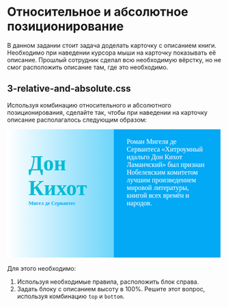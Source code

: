 # Относительное и абсолютное позиционирование

В данном задании стоит задача доделать карточку с описанием книги. Необходимо при наведении курсора мыши на карточку показывать её описание. Прошлый сотрудник сделал всю необходимую вёрстку, но не смог расположить описание там, где это необходимо.

## 3-relative-and-absolute.css

Используя комбинацию относительного и абсолютного позиционирования, сделайте так, чтобы при наведении на карточку описание располагалось следующим образом:

![Позиционирование элементов](./assets/3.png)

Для этого необходимо:

1. Используя необходимые правила, расположить блок справа.
2. Задать блоку с описанием высоту в 100%. Решите этот вопрос, используя комбинацию `top` и `bottom`.
